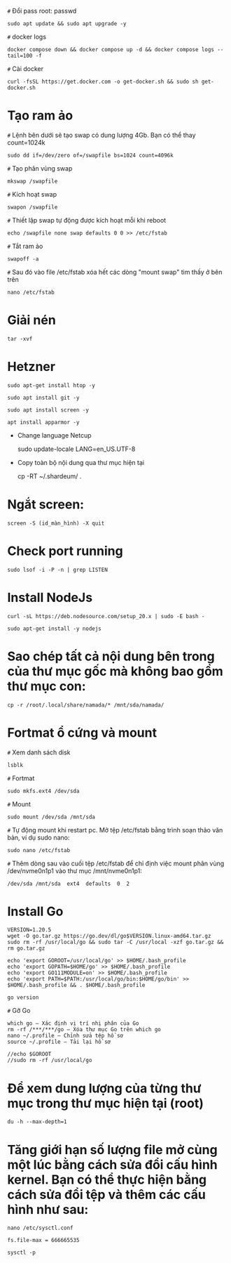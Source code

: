 `#` Đổi pass root: passwd

	sudo apt update && sudo apt upgrade -y

`#` docker logs

	docker compose down && docker compose up -d && docker compose logs --tail=100 -f

`#` Cài docker
 	
  	curl -fsSL https://get.docker.com -o get-docker.sh && sudo sh get-docker.sh
 
# Tạo ram ảo
`#` Lệnh bên dưới sẽ tạo swap có dung lượng 4Gb. Bạn có thể thay count=1024k

	sudo dd if=/dev/zero of=/swapfile bs=1024 count=4096k

`#` Tạo phân vùng swap

	mkswap /swapfile

`#` Kích hoạt swap

	swapon /swapfile

`#` Thiết lập swap tự động được kích hoạt mỗi khi reboot
	
	echo /swapfile none swap defaults 0 0 >> /etc/fstab

 `#` Tắt ram ảo 

 	swapoff -a

 `#` Sau đó vào file /etc/fstab xóa hết các dòng "mount swap" tìm thấy ở bên trên

  	nano /etc/fstab


 
# Giải nén

	tar -xvf
 
# Hetzner

	sudo apt-get install htop -y
	
	sudo apt install git -y
	
	sudo apt install screen -y
	
	apt install apparmor -y
	
- Change language Netcup

	sudo update-locale LANG=en_US.UTF-8
	
- Copy toàn bộ nội dung qua thư mục hiện tại

	cp -RT ~/.shardeum/ .
	
# Ngắt screen: 

	screen -S (id_màn_hình) -X quit
	
# Check port running

	sudo lsof -i -P -n | grep LISTEN

# Install NodeJs
    
    curl -sL https://deb.nodesource.com/setup_20.x | sudo -E bash -

    sudo apt-get install -y nodejs
# Sao chép tất cả nội dung bên trong của thư mục gốc mà không bao gồm thư mục con:

	cp -r /root/.local/share/namada/* /mnt/sda/namada/

# Fortmat ổ cứng và mount
`#` Xem danh sách disk

	lsblk
`#` Fortmat 

	sudo mkfs.ext4 /dev/sda

`#` Mount

  	sudo mount /dev/sda /mnt/sda

`#` Tự động mount khi restart pc. Mở tệp /etc/fstab bằng trình soạn thảo văn bản, ví dụ sudo nano:

	sudo nano /etc/fstab

`#` Thêm dòng sau vào cuối tệp /etc/fstab để chỉ định việc mount phân vùng /dev/nvme0n1p1 vào thư mục /mnt/nvme0n1p1:

	/dev/sda /mnt/sda  ext4  defaults  0  2
# Install Go

	VERSION=1.20.5
	wget -O go.tar.gz https://go.dev/dl/go$VERSION.linux-amd64.tar.gz
	sudo rm -rf /usr/local/go && sudo tar -C /usr/local -xzf go.tar.gz && rm go.tar.gz
 
	echo 'export GOROOT=/usr/local/go' >> $HOME/.bash_profile
	echo 'export GOPATH=$HOME/go' >> $HOME/.bash_profile
	echo 'export GO111MODULE=on' >> $HOME/.bash_profile
	echo 'export PATH=$PATH:/usr/local/go/bin:$HOME/go/bin' >> $HOME/.bash_profile && . $HOME/.bash_profile
 
	go version

`#` Gỡ Go
	
	which go – Xác định vị trí nhị phân của Go
	rm -rf /***/***/go – Xóa thư mục Go trên which go
	nano ~/.profile – Chỉnh sửa tệp hồ sơ
	source ~/.profile – Tải lại hồ sơ
 
 	//echo $GOROOT
	//sudo rm -rf /usr/local/go

 
# Để xem dung lượng của từng thư mục trong thư mục hiện tại (root)

	du -h --max-depth=1

# Tăng giới hạn số lượng file mở cùng một lúc bằng cách sửa đổi cấu hình kernel. Bạn có thể thực hiện bằng cách sửa đổi tệp và thêm các cấu hình như sau:

	nano /etc/sysctl.conf
 
	fs.file-max = 666665535

	sysctl -p
